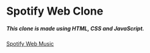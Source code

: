 # Spotify Web Clone
##### This clone is made using HTML, CSS and JavaScript.
[Spotify Web Music](maheshwar201.github.io/spotify-clone)

